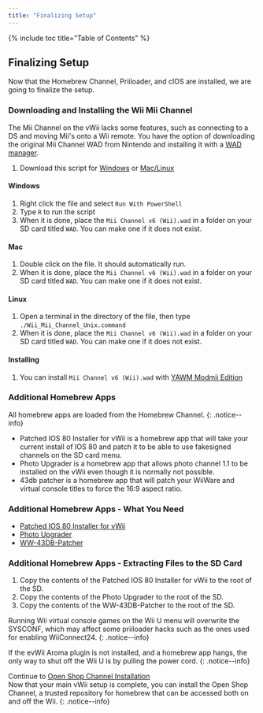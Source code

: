 ```yaml
---
title: "Finalizing Setup"
---
```


{% include toc title="Table of Contents" %}

## Finalizing Setup

Now that the Homebrew Channel, Priiloader, and cIOS are installed, we are going to finalize the setup.

### Downloading and Installing the Wii Mii Channel

The Mii Channel on the vWii lacks some features, such as connecting to a DS and moving Mii's onto a Wii remote. You have the option of downloading the original Mii Channel WAD from Nintendo and installing it with a [WAD manager](yawmme).

1. Download this script for [Windows](/assets/files/Wii_Mii_Channel_Windows.ps1) or [Mac/Linux](/assets/files/Wii_Mii_Channel_Unix.command)

#### Windows

1. Right click the file and select `Run With PowerShell`
2. Type `R` to run the script
3. When it is done, place the `Mii Channel v6 (Wii).wad` in a folder on your SD card titled `WAD`. You can make one if it does not exist.

#### Mac

1. Double click on the file. It should automatically run.
2. When it is done, place the `Mii Channel v6 (Wii).wad` in a folder on your SD card titled `WAD`. You can make one if it does not exist.

#### Linux

1. Open a terminal in the directory of the file, then type `./Wii_Mii_Channel_Unix.command`
2. When it is done, place the `Mii Channel v6 (Wii).wad` in a folder on your SD card titled `WAD`. You can make one if it does not exist.

#### Installing

1. You can install `Mii Channel v6 (Wii).wad` with [YAWM Modmii Edition](yawmme)

### Additional Homebrew Apps

All homebrew apps are loaded from the Homebrew Channel.
{: .notice--info}

- Patched IOS 80 Installer for vWii is a homebrew app that will take your current install of IOS 80 and patch it to be able to use fakesigned channels on the SD card menu.
- Photo Upgrader is a homebrew app that allows photo channel 1.1 to be installed on the vWii even though it is normally not possible.
- 43db patcher is a homebrew app that will patch your WiiWare and virtual console titles to force the 16:9 aspect ratio.

### Additional Homebrew Apps - What You Need

- [Patched IOS 80 Installer for vWii](https://oscwii.org/library/app/Patched_IOS80_Installer_for_vWii)
- [Photo Upgrader](https://oscwii.org/library/app/photo_upgrader)
- [WW-43DB-Patcher](https://oscwii.org/library/app/ww-43db-patcher)

### Additional Homebrew Apps - Extracting Files to the SD Card

1. Copy the contents of the Patched IOS 80 Installer for vWii to the root of the SD.
2. Copy the contents of the Photo Upgrader to the root of the SD.
3. Copy the contents of the WW-43DB-Patcher to the root of the SD.

Running Wii virtual console games on the Wii U menu will overwrite the SYSCONF, which may affect some priiloader hacks such as the ones used for enabling WiiConnect24.
{: .notice--info}

If the evWii Aroma plugin is not installed, and a homebrew app hangs, the only way to shut off the Wii U is by pulling the power cord.
{: .notice--info}

Continue to [Open Shop Channel Installation](osc) <br>
Now that your main vWii setup is complete, you can install the Open Shop Channel, a trusted repository for homebrew that can be accessed both on and off the Wii.
{: .notice--info}